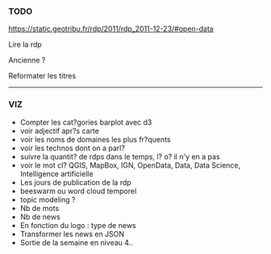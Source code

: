 ### TODO
https://static.geotribu.fr/rdp/2011/rdp_2011-12-23/#open-data

Lire la rdp

Ancienne ?

Reformater les titres

---
### VIZ

- Compter les cat?gories barplot avec d3
- voir adjectif apr?s carte
- voir les noms de domaines les plus fr?quents
- voir les technos dont on a parl?
- suivre la quantit? de rdps dans le temps, l? o? il n'y en a pas
- voir le mot cl? QGIS, MapBox, IGN, OpenData, Data, Data Science, Intelligence artificielle
- Les jours de publication de la rdp
- beeswarm ou word cloud temporel
- topic modeling ?
- Nb de mots
- Nb de news
- En fonction du logo : type de news
- Transformer les news en JSON
- Sortie de la semaine en niveau 4..